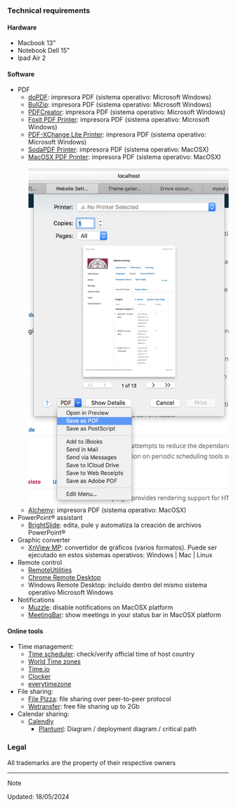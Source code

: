 ### Technical requirements

#### Hardware
 - Macbook 13"
 - Notebook Dell 15"
 - Ipad Air 2
     
#### Software
  - PDF
    - [doPDF](https://www.dopdf.com/): impresora PDF (sistema operativo: Microsoft Windows)
    - [BullZip](http://www.bullzip.com/products/pdf/info.php): impresora PDF (sistema operativo: Microsoft Windows)
    - [PDFCreator](https://www.pdfforge.org/pdfcreator): impresora PDF (sistema operativo: Microsoft Windows)
    - [Foxit PDF Printer](https://www.foxitsoftware.com/downloads/): impresora PDF (sistema operativo: Microsoft Windows)
    - [PDF-XChange Lite Printer](https://www.tracker-software.com/product/pdf-xchange-lite): impresora PDF (sistema operativo: Microsoft Windows)
    - [SodaPDF Printer](https://www.sodapdf.com/installation-guide/): impresora PDF (sistema operativo: MacOSX)
    - [MacOSX PDF Printer](https://support.apple.com/es-lamr/guide/mac-help/mchlp1531/10.13/mac/10.13): impresora PDF (sistema operativo: MacOSX)
    <BR></BR>
          ![macosx_built-in_printer](images/407128471-mac_pdf_printing.png)
    - [Alchemy](https://dawnlabs.github.io/alchemy/): impresora PDF (sistema operativo: MacOSX)
 - PowerPoint® assistant
   - [BrightSlide](https://www.brightcarbon.com/brightslide/): edita, pule y automatiza la creación de archivos PowerPoint®
 - Graphic converter
   - [XnView MP](https://www.xnview.com/en/xnviewmp/): convertidor de gráficos (varios formatos). Puede ser ejecutado en estos sistemas operativos: Windows | Mac | Linux
 - Remote control
   - [RemoteUtilities](https://www.remoteutilities.com/)
   - [Chrome Remote Desktop](https://remotedesktop.google.com/)
   - Windows Remote Desktop: incluído dentro del mismo sistema operativo Microsoft Windows
- Notifications
   - [Muzzle](https://muzzleapp.com/): disable notifications on MacOSX platform
   - [MeetingBar](https://apps.apple.com/us/app/meetingbar/id1532419400): show meetings in your status bar in MacOSX platform

#### Online tools
- Time management:
  - [Time scheduler](https://time.is/es/): check/verify official time of host country
  - [World Time zones](https://everytimezone.com/)
  - [Time.io](https://timee.io/)
  - [Clocker](https://apps.apple.com/us/app/clocker/id1056643111?mt=12)
  - [everytimezone](https://everytimezone.com)
- File sharing:
  - [File Pizza](https://file.pizza/): file sharing over peer-to-peer protocol
  - [Wetransfer](https://wetransfer.com/): free file sharing up to 2Gb
- Calendar sharing:
  - [Calendly](https://calendly.com/)
	- [Plantuml](http://www.plantuml.com/plantuml/uml/): Diagram / deployment diagram / critical path
     
### Legal

All trademarks are the property of their respective owners

-----------
> [!NOTE]
> Updated: 18/05/2024
